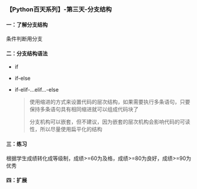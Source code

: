 ### 【Python百天系列】-第三天-分支结构

#### 一：了解分支结构

条件判断用分支

#### 二：分支结构语法

- if

- if-else

- if-elif-...elif...-else

  >使用缩进的方式来设置代码的层次结构，如果需要执行多条语句，只要保持多条语句具有相同缩进就可以组成代码块了
  >
  >分支机构可以嵌套，但不建议，因为嵌套的层次机构会影响代码的可读性，所以尽量使用扁平化的结构

#### 三：练习

根据学生成绩转化成等级制，成绩>=60为及格，成绩>=80为良好，成绩>=90为优秀

#### 四：扩展





